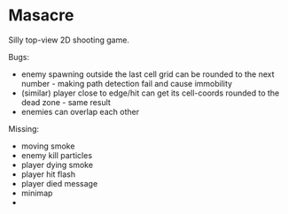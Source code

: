 # Masacre

Silly top-view 2D shooting game.

Bugs:

- enemy spawning outside the last cell grid can be rounded to the next number - making path detection fail and cause
  immobility
- (similar) player close to edge/hit can get its cell-coords rounded to the dead zone - same result
- enemies can overlap each other

Missing:

- moving smoke
- enemy kill particles
- player dying smoke
- player hit flash
- player died message
- minimap
- 